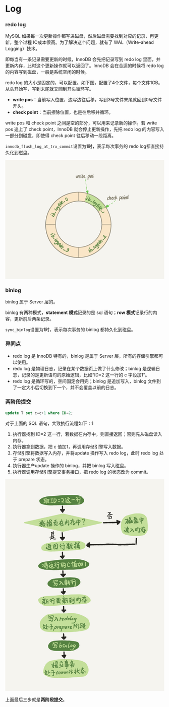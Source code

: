 # Log

### redo log

MySQL 如果每一次更新操作都写进磁盘，然后磁盘需要找到对应的记录，再更新，整个过程 IO成本很高。为了解决这个问题，就有了 WAL（Write-ahead Logging）技术。

即每当有一条记录需要更新的时候，InnoDB 会先把记录写到 redo log 里面，并更新内存，此时这个更新操作就可以返回了。InnoDB 会在合适的时候将 redo log 的内容写到磁盘，一般是系统空闲的时候。

redo log 的大小是固定的，可以配置。如下图，配置了4个文件，每个文件1GB。从头开始写，写到末尾就又回到开头循环写。

* **write pos**：当前写入位置，边写边往后移，写到3号文件末尾就回到0号文件开头。
* **check point**：当前擦除位置，也是往后移并循环。

write pos 和 check point 之间是空的部分，可以用来记录新的操作。若 write pos 追上了 check point，InnoDB 就会停止更新操作，先把 redo log 的内容写入一部分到磁盘，即使得 check point 往后移动一段距离。

`innodb_flush_log_at_trx_commit`设置为1时，表示每次事务的 redo log都直接持久化到磁盘。

![](../../.gitbook/assets/image%20%283%29.png)

### binlog

binlog 属于 Server 层的。

binlog 有两种模式，**statement 模式**记录的是 sql 语句；**row 模式**记录行的内容，更新前后两条记录。

`sync_binlog`设置为1时，表示每次事务的 binlog 都持久化到磁盘。

### 异同点

* redo log 是 InnoDB 特有的，binlog 是属于 Server 层，所有的存储引擎都可以使用。
* redo log 是物理日志，记录在某个数据页上做了什么修改；binlog 是逻辑日志，记录的是更新语句的原始逻辑，比如“ID=2 这一行的 c 字段加1”。
* redo log 是循环写的，空间固定会用完；binlog 是追加写入，binlog 文件到了一定大小后切换到下一个，并不会覆盖以前的日志。

### 两阶段提交

```sql
update T set c=c+1 where ID=2;
```

对于上面的 SQL 语句，大致执行流程如下：1

1. 执行器找到 ID=2 这一行，若数据在内存中，则直接返回；否则先从磁盘读入内存。
2. 执行器拿到数据，把 c 值加1，再调用存储引擎写入数据。
3. 存储引擎将数据写入内存，并将update 操作写入 redo log，此时 redo log 处于 prepare 状态。
4. 执行器生产update 操作的 binlog，并把 binlog 写入磁盘。
5. 执行器调用存储引擎提交事务接口，把 redo log 的状态改为 commit。

![](../../.gitbook/assets/image%20%2856%29.png)

上面最后三步就是**两阶段提交**。

